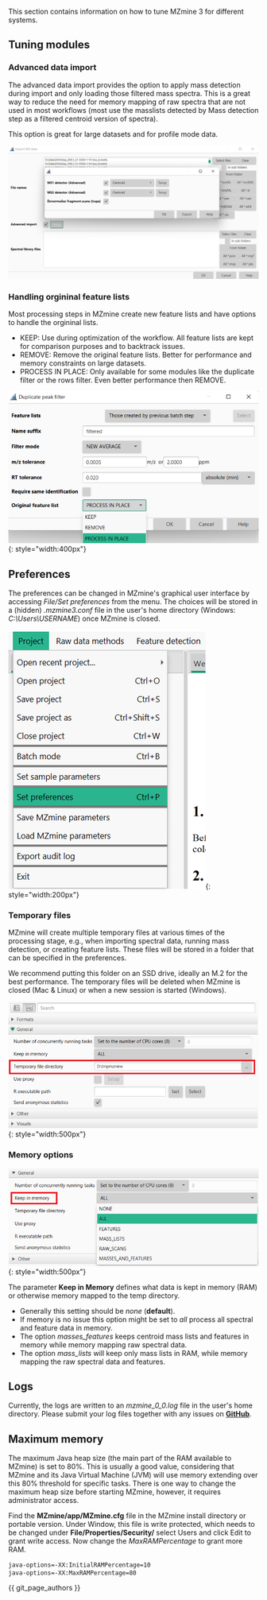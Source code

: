 This section contains information on how to tune MZmine 3 for different systems.

## Tuning modules

### Advanced data import
The advanced data import provides the option to apply mass detection during import and only 
loading those filtered mass spectra. This is a great way to reduce the need for memory 
mapping of raw spectra that are not used in most workflows (most use the masslists detected 
by Mass detection step as a filtered centroid version of spectra). 

This option is great for large datasets and for profile mode data. 

![Advanced import](img/advanced_import.png)

### Handling orgininal feature lists
Most processing steps in MZmine create new feature lists and have options to handle the orgininal lists. 
- KEEP: Use during optimization of the workflow. All feature lists are kept for comparison purposes and to backtrack issues.
- REMOVE: Remove the original feature lists. Better for performance and memory constraints on large datasets.
- PROCESS IN PLACE: Only available for some modules like the duplicate filter or the rows filter. Even better performance then REMOVE. 

![Handle original](img/handle_original.png){: style="width:400px"}


## Preferences

The preferences can be changed in MZmine's graphical user interface by accessing _File/Set
preferences_ from the menu. The choices will be stored in a (hidden) _.mzmine3.conf_ file in the
user's home directory (Windows: _C:\Users\USERNAME_) once MZmine is closed.

![Preferences](img/menu_pref.png){: style="width:200px"}

### Temporary files

MZmine will create multiple temporary files at various times of the processing stage, e.g., when
importing spectral data, running mass detection, or creating feature lists. These files will be
stored in a folder that can be specified in the preferences.

We recommend putting this folder on an SSD drive, ideally an M.2 for the best performance. The
temporary files will be deleted when MZmine is closed (Mac & Linux) or when a new session is
started (Windows).

![tempdir](img/performance_param.png){: style="width:500px"}

### Memory options

![Memory](img/performance_memory.png){: style="width:500px"}

The parameter **Keep in Memory** defines what data is kept in memory (RAM) or otherwise memory
mapped to the temp directory.

- Generally this setting should be _none_ (**default**).
- If memory is no issue this option might be set to _all_
  process all spectral and feature data in memory.
- The option _masses_features_ keeps centroid mass lists and features in memory while memory mapping
  raw spectral data.
- The option _mass_lists_ will keep only mass lists in RAM, while memory mapping the raw spectral
  data and features.

## Logs

Currently, the logs are written to an _mzmine_0_0.log_ file in the user's home directory. Please
submit your log files together with any issues
on **[GitHub](https://github.com/mzmine/mzmine3/issues)**.

## Maximum memory
The maximum Java heap size (the main part of the RAM available to MZmine) is set to 80%. This is usually a good value, considering that MZmine and its Java Virtual Machine (JVM) will use memory extending over this 80% threshold for specific tasks. There is one way to change the maximum heap size before starting MZmine, however, it requires administrator access.

Find the **MZmine/app/MZmine.cfg** file in the MZmine install directory or portable version. Under Window, this file is write protected, which needs to be changed under **File/Properties/Security/** select Users and click Edit to grant write access. Now change the _MaxRAMPercentage_ to grant more RAM.
```
java-options=-XX:InitialRAMPercentage=10
java-options=-XX:MaxRAMPercentage=80
```

{{ git_page_authors }}
